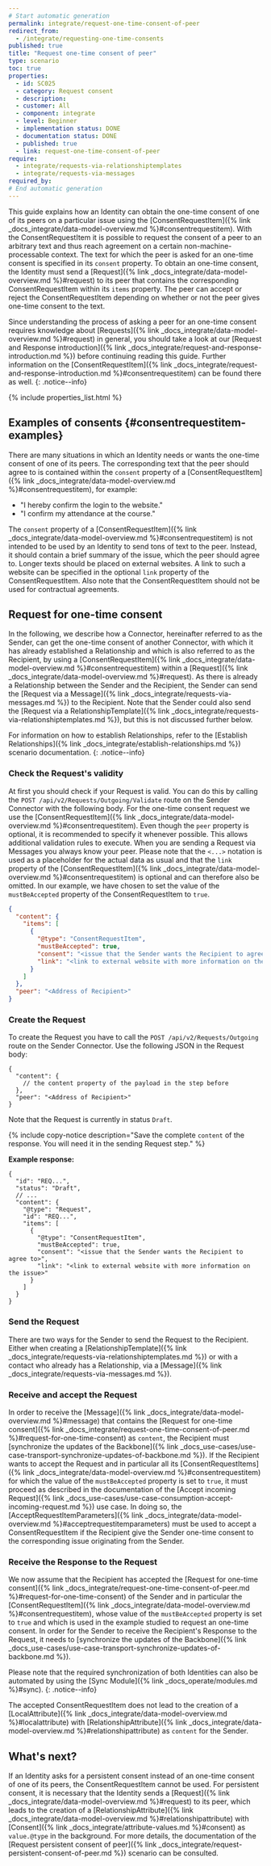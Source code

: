 ```yaml
---
# Start automatic generation
permalink: integrate/request-one-time-consent-of-peer
redirect_from:
  - /integrate/requesting-one-time-consents
published: true
title: "Request one-time consent of peer"
type: scenario
toc: true
properties:
  - id: SC025
  - category: Request consent
  - description:
  - customer: All
  - component: integrate
  - level: Beginner
  - implementation status: DONE
  - documentation status: DONE
  - published: true
  - link: request-one-time-consent-of-peer
require:
  - integrate/requests-via-relationshiptemplates
  - integrate/requests-via-messages
required_by:
# End automatic generation
---
```


This guide explains how an Identity can obtain the one-time consent of one of its peers on a particular issue using the [ConsentRequestItem]({% link _docs_integrate/data-model-overview.md %}#consentrequestitem). With the ConsentRequestItem it is possible to request the consent of a peer to an arbitrary text and thus reach agreement on a certain non-machine-processable context. The text for which the peer is asked for an one-time consent is specified in its `consent` property. To obtain an one-time consent, the Identity must send a [Request]({% link _docs_integrate/data-model-overview.md %}#request) to its peer that contains the corresponding ConsentRequestItem within its `items` property. The peer can accept or reject the ConsentRequestItem depending on whether or not the peer gives one-time consent to the text.

Since understanding the process of asking a peer for an one-time consent requires knowledge about [Requests]({% link _docs_integrate/data-model-overview.md %}#request) in general, you should take a look at our [Request and Response introduction]({% link _docs_integrate/request-and-response-introduction.md %}) before continuing reading this guide. Further information on the [ConsentRequestItem]({% link _docs_integrate/request-and-response-introduction.md %}#consentrequestitem) can be found there as well.
{: .notice--info}

<!-- This include inserts the table with the metadata  -->

{% include properties_list.html %}

## Examples of consents {#consentrequestitem-examples}

There are many situations in which an Identity needs or wants the one-time consent of one of its peers.
The corresponding text that the peer should agree to is contained within the `consent` property of a [ConsentRequestItem]({% link _docs_integrate/data-model-overview.md %}#consentrequestitem), for example:

- "I hereby confirm the login to the website."
- "I confirm my attendance at the course."

The `consent` property of a [ConsentRequestItem]({% link _docs_integrate/data-model-overview.md %}#consentrequestitem) is not intended to be used by an Identity to send tons of text to the peer.
Instead, it should contain a brief summary of the issue, which the peer should agree to.
Longer texts should be placed on external websites.
A link to such a website can be specified in the optional `link` property of the ConsentRequestItem.
Also note that the ConsentRequestItem should not be used for contractual agreements.

## Request for one-time consent

In the following, we describe how a Connector, hereinafter referred to as the Sender, can get the one-time consent of another Connector, with which it has already established a Relationship and which is also referred to as the Recipient, by using a [ConsentRequestItem]({% link _docs_integrate/data-model-overview.md %}#consentrequestitem) within a [Request]({% link _docs_integrate/data-model-overview.md %}#request). As there is already a Relationship between the Sender and the Recipient, the Sender can send the [Request via a Message]({% link _docs_integrate/requests-via-messages.md %}) to the Recipient. Note that the Sender could also send the [Request via a RelationshipTemplate]({% link _docs_integrate/requests-via-relationshiptemplates.md %}), but this is not discussed further below.

For information on how to establish Relationships, refer to the [Establish Relationships]({% link _docs_integrate/establish-relationships.md %}) scenario documentation.
{: .notice--info}

### Check the Request's validity

At first you should check if your Request is valid. You can do this by calling the `POST /api/v2/Requests/Outgoing/Validate` route on the Sender Connector with the following body.
For the one-time consent request we use the [ConsentRequestItem]({% link _docs_integrate/data-model-overview.md %}#consentrequestitem).
Even though the `peer` property is optional, it is recommended to specify it whenever possible. This allows additional validation rules to execute. When you are sending a Request via Messages you always know your peer.
Please note that the `<...>` notation is used as a placeholder for the actual data as usual and that the `link` property of the [ConsentRequestItem]({% link _docs_integrate/data-model-overview.md %}#consentrequestitem) is optional and can therefore also be omitted.
In our example, we have chosen to set the value of the `mustBeAccepted` property of the ConsentRequestItem to `true`.

```json
{
  "content": {
    "items": [
      {
        "@type": "ConsentRequestItem",
        "mustBeAccepted": true,
        "consent": "<issue that the Sender wants the Recipient to agree to>",
        "link": "<link to external website with more information on the issue>"
      }
    ]
  },
  "peer": "<Address of Recipient>"
}
```

### Create the Request

To create the Request you have to call the `POST /api/v2/Requests/Outgoing` route on the Sender Connector. Use the following JSON in the Request body:

```jsonc
{
  "content": {
    // the content property of the payload in the step before
  },
  "peer": "<Address of Recipient>"
}
```

Note that the Request is currently in status `Draft`.

{% include copy-notice description="Save the complete `content` of the response. You will need it in the sending Request step." %}

**Example response:**

```jsonc
{
  "id": "REQ...",
  "status": "Draft",
  // ...
  "content": {
    "@type": "Request",
    "id": "REQ...",
    "items": [
      {
        "@type": "ConsentRequestItem",
        "mustBeAccepted": true,
        "consent": "<issue that the Sender wants the Recipient to agree to>",
        "link": "<link to external website with more information on the issue>"
      }
    ]
  }
}
```

### Send the Request

There are two ways for the Sender to send the Request to the Recipient. Either when creating a [RelationshipTemplate]({% link _docs_integrate/requests-via-relationshiptemplates.md %}) or with a contact who already has a Relationship, via a [Message]({% link _docs_integrate/requests-via-messages.md %}).

### Receive and accept the Request

In order to receive the [Message]({% link _docs_integrate/data-model-overview.md %}#message) that contains the [Request for one-time consent]({% link _docs_integrate/request-one-time-consent-of-peer.md %}#request-for-one-time-consent) as `content`, the Recipient must [synchronize the updates of the Backbone]({% link _docs_use-cases/use-case-transport-synchronize-updates-of-backbone.md %}).
If the Recipient wants to accept the Request and in particular all its [ConsentRequestItems]({% link _docs_integrate/data-model-overview.md %}#consentrequestitem) for which the value of the `mustBeAccepted` property is set to `true`, it must proceed as described in the documentation of the [Accept incoming Request]({% link _docs_use-cases/use-case-consumption-accept-incoming-request.md %}) use case. In doing so, the [AcceptRequestItemParameters]({% link _docs_integrate/data-model-overview.md %}#acceptrequestitemparameters) must be used to accept a ConsentRequestItem if the Recipient give the Sender one-time consent to the corresponding issue originating from the Sender.

### Receive the Response to the Request

We now assume that the Recipient has accepted the [Request for one-time consent]({% link _docs_integrate/request-one-time-consent-of-peer.md %}#request-for-one-time-consent) of the Sender and in particular the [ConsentRequestItem]({% link _docs_integrate/data-model-overview.md %}#consentrequestitem), whose value of the `mustBeAccepted` property is set to `true` and which is used in the example studied to request an one-time consent. In order for the Sender to receive the Recipient's Response to the Request, it needs to [synchronize the updates of the Backbone]({% link _docs_use-cases/use-case-transport-synchronize-updates-of-backbone.md %}).

Please note that the required synchronization of both Identities can also be automated by using the [Sync Module]({% link _docs_operate/modules.md %}#sync).
{: .notice--info}

The accepted ConsentRequestItem does not lead to the creation of a [LocalAttribute]({% link _docs_integrate/data-model-overview.md %}#localattribute) with [RelationshipAttribute]({% link _docs_integrate/data-model-overview.md %}#relationshipattribute) as `content` for the Sender.

## What's next?

If an Identity asks for a persistent consent instead of an one-time consent of one of its peers, the ConsentRequestItem cannot be used. For persistent consent, it is necessary that the Identity sends a [Request]({% link _docs_integrate/data-model-overview.md %}#request) to its peer, which leads to the creation of a [RelationshipAttribute]({% link _docs_integrate/data-model-overview.md %}#relationshipattribute) with [Consent]({% link _docs_integrate/attribute-values.md %}#consent) as `value.@type` in the background. For more details, the documentation of the [Request persistent consent of peer]({% link _docs_integrate/request-persistent-consent-of-peer.md %}) scenario can be consulted.
